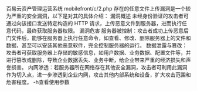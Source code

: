 百易云资产管理运营系统 mobilefront/c/2.php 存在的任意文件上传漏洞是一个较为严重的安全漏洞，以下是对其的具体介绍：
漏洞概述
未经身份验证的攻击者可通过向该接口发送特定构造的 HTTP 请求，上传恶意文件到服务器，进而执行任意代码，最终获取服务器权限。
漏洞危害
服务器被控制：攻击者成功上传恶意后门文件后，能够在服务器上执行任意命令，如查看、修改、删除服务器上的文件和数据，甚至可以安装其他恶意软件，完全控制服务器的运行。
数据泄露与篡改：攻击者可获取服务器上存储的敏感信息，如用户数据、业务数据、配置文件等，并进行篡改或删除，导致企业数据丢失、业务中断，给企业带来严重的经济损失和声誉损害。
内网渗透：若服务器所在网络存在其他安全漏洞，攻击者可利用此漏洞作为切入点，进一步渗透到企业内网，攻击其他内部系统和设备，扩大攻击范围和危害程度。
-h查看使用参数
